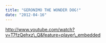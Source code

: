 ```yaml
---
title: "GERONIMO THE WONDER DOG!"
date: "2012-04-16"
---
```


http://www.youtube.com/watch?v=T7fzQehxz\_Q&feature=player\_embedded
